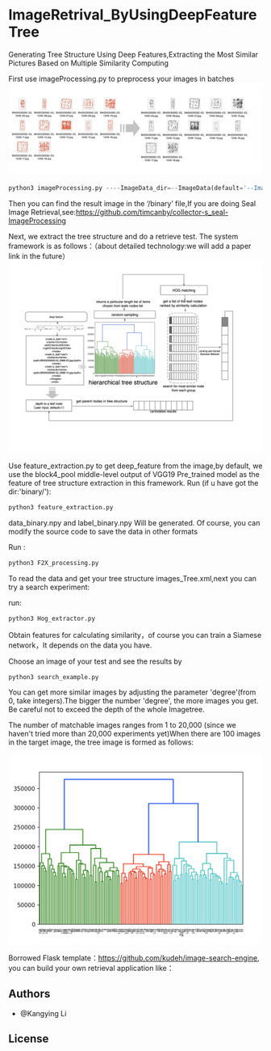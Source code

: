 # ImageRetrival_ByUsingDeepFeatureTree
Generating Tree Structure Using Deep Features,Extracting the Most Similar Pictures Based on Multiple Similarity Computing

First use imageProcessing.py to preprocess your images in batches
![](ReadME_image/6C81ED3F-FE88-4202-B259-8679ADD5B5AD.png)
```python
python3 imageProcessing.py ----ImageData_dir=--ImageData(default='--ImageData')

```
Then you can find the result image in the ‘/binary’ file,If you are doing Seal Image Retrieval,see:https://github.com/timcanby/collector-s_seal-ImageProcessing


Next, we extract the tree structure and do a retrieve test. The system framework is as follows：（about detailed technology:we will add a paper link in the future）
![](ReadME_image/DFTsearch.jpg)

Use feature_extraction.py to get deep_feature from the image,by default, we use the block4_pool middle-level output of VGG19 Pre_trained model as the feature of tree structure extraction in this framework.
Run (if u have got the dir:'binary/'):
```python
python3 feature_extraction.py 
```
data_binary.npy and label_binary.npy Will be generated. Of course, you can modify the source code to save the data in other formats

Run :
```python
python3 F2X_processing.py 
```

To read the data and get your tree structure images_Tree.xml,next you can try a search experiment:

run:
```python
python3 Hog_extractor.py 
```
Obtain features for calculating similarity，of course you can train a Siamese network，It depends on the data you have.

Choose an image of your test and see the results by
```python
python3 search_example.py
```
You can get more similar images by adjusting the parameter 'degree'(from 0, take integers).The bigger the number 'degree', the more images you get. Be careful not to exceed the depth of the whole Imagetree.

The number of matchable images ranges from 1 to 20,000 (since we haven't tried more than 20,000 experiments yet)When there are 100 images in the target image, the tree image is formed as follows:

![](ReadME_image/7169591F0130AC75B0F13A16B230C127.png)

Borrowed Flask template：https://github.com/kudeh/image-search-engine, you can build your own retrieval application like：


Authors
-------

- @Kangying Li 


License
-------
